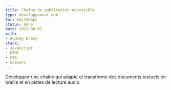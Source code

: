 ```yaml
---
title: Chaîne de publication accessible
type: développement web
for: EditAdapt
status: done
date: 2021-04-01
with:
- Audrey Bramy
stack:
- JavaScript
- HTML
- CSS
- Scenari
---
```


Développer une chaîne qui adapte et transforme des documents textuels
en braille et en pistes de lecture audio.

<!--more-->
